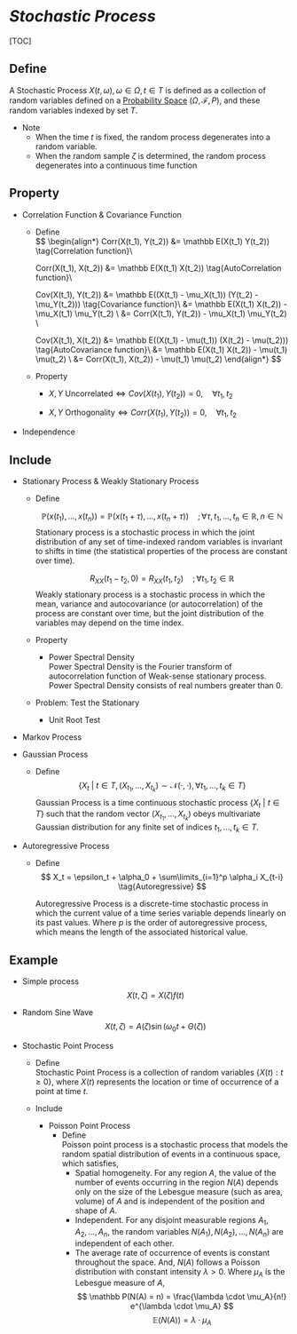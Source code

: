 # $Stochastic\ Process$

[TOC]

## Define  
A Stochastic Process $X(t, \omega), \omega \in \Omega, t \in T$ is defined as a collection of random variables defined on a [Probability Space](./Probability_Space.md) $(Ω, \mathcal F, P)$, and these random variables indexed by set $T$.

- Note
  - When the time $t$ is fixed, the random process degenerates into a random variable.
  - When the random sample $ζ$ is determined, the random process degenerates into a continuous time function

## Property

* Correlation Function & Covariance Function
  - Define  
    $$
    \begin{align*} 
      Corr(X(t_1), Y(t_2)) 
      &= \mathbb E(X(t_1) Y(t_2))  \tag{Correlation function}\\
    
      Corr(X(t_1), X(t_2)) 
      &= \mathbb E(X(t_1) X(t_2))  \tag{AutoCorrelation function}\\
    
      Cov(X(t_1), Y(t_2)) 
      &= \mathbb E((X(t_1) - \mu_X(t_1)) (Y(t_2) - \mu_Y(t_2)))  \tag{Covariance function}\\
      &= \mathbb E(X(t_1) X(t_2)) - \mu_X(t_1) \mu_Y(t_2)  \\
      &= Corr(X(t_1), Y(t_2)) - \mu_X(t_1) \mu_Y(t_2)  \\
    
      Cov(X(t_1), X(t_2)) 
      &= \mathbb E((X(t_1) - \mu(t_1)) (X(t_2) - \mu(t_2)))  \tag{AutoCovariance function}\\
      &= \mathbb E(X(t_1) X(t_2)) - \mu(t_1) \mu(t_2)  \\
      &= Corr(X(t_1), X(t_2)) - \mu(t_1) \mu(t_2) 
    \end{align*} 
    $$

  - Property  
    - $X, Y \ \text{Uncorrelated} \Leftrightarrow Cov(X(t_1), Y(t_2)) = 0, \quad \forall t_1, t_2$

    - $X, Y \ \text{Orthogonality} \Leftrightarrow Corr(X(t_1), Y(t_2)) = 0, \quad \forall t_1, t_2$

- Independence

## Include

* Stationary Process & Weakly Stationary Process
  - Define  

    $$
    \mathbb P (x(t_1), ... , x(t_n)) = \mathbb P (x(t_1+\tau), ..., x(t_n+\tau)) \quad ;\forall \tau, t_1, ..., t_n \in \mathbb R, n \in \mathbb N  \tag{Stationary}
    $$
    Stationary process is a stochastic process in which the joint distribution of any set of time-indexed random variables is invariant to shifts in time (the statistical properties of the process are constant over time).

    $$
    R_{XX}(t_1 - t_2 ,0) = R_{XX}(t_1, t_2) \quad; \forall t_1, t_2 \in \mathbb R  \tag{Weakly Stationary}
    $$
    Weakly stationary process is a stochastic process in which the mean, variance and autocovariance (or autocorrelation) of the process are constant over time, but the joint distribution of the variables may depend on the time index.
  - Property
    - Power Spectral Density  
      Power Spectral Density is the Fourier transform of autocorrelation function of Weak-sense stationary process.  
      Power Spectral Density consists of real numbers greater than 0.

  - Problem: Test the Stationary
    * Unit Root Test 

* Markov Process

* Gaussian Process

  * Define  
    $$
    \{X_t \ |\ t \in T, (X_{t_1},...,X_{t_k}) \sim \mathcal N(\cdot, \cdot), \forall t_1,...,t_k \in T\}
    $$
    Gaussian Process is a time continuous stochastic process $\{X_t \ |\ t \in T\}$ such that the random vector $(X_{t_1},...,X_{t_k})$ obeys multivariate Gaussian distribution for any finite set of indices $t_1,...,t_k \in T$.

* Autoregressive Process
  - Define  
    $$
    X_t = \epsilon_t + \alpha_0 + \sum\limits_{i=1}^p \alpha_i X_{t-i}  \tag{Autoregressive}
    $$

    Autoregressive Process is a discrete-time stochastic process in which the current value of a time series variable depends linearly on its past values. Where $p$ is the order of autoregressive process, which means the length of the associated historical value.

## Example

- Simple process
  $$
  X(t, ζ) = X(ζ) f(t)
  $$

- Random Sine Wave
  $$
  X(t, ζ) = A(ζ) \sin(\omega_0 t + \Theta(ζ))
  $$

* Stochastic Point Process
  * Define  
    Stochastic Point Process is a collection of random variables $\{X(t) : t \ge 0\}$, where $X(t)$ represents the location or time of occurrence of a point at time $t$. 

  * Include
      * Poisson Point Process
        * Define  
          Poisson point process is a stochastic process that models the random spatial distribution of events in a continuous space, which satisfies,
          * Spatial homogeneity. For any region $A$, the value of the number of events occurring in the region $N(A)$ depends only on the size of the Lebesgue measure  (such as area, volume) of $A$ and is independent of the position and shape of $A$. 
          * Independent. For any disjoint measurable regions $A_1, A_2, \ldots, A_n$, the random variables $N(A_1), N(A_2), \ldots, N(A_n)$ are independent of each other.
          * The average rate of occurrence of events is constant throughout the space. And, $N(A)$ follows a Poisson distribution with constant intensity $\lambda> 0$. Where $\mu_A$ is the Lebesgue measure of $A$,
              $$
              \mathbb P(N(A) = n) = \frac{\lambda \cdot \mu_A}{n!} e^{\lambda \cdot \mu_A}
              $$
              $$
              \mathbb E(N(A)) = \lambda \cdot \mu_A
              $$